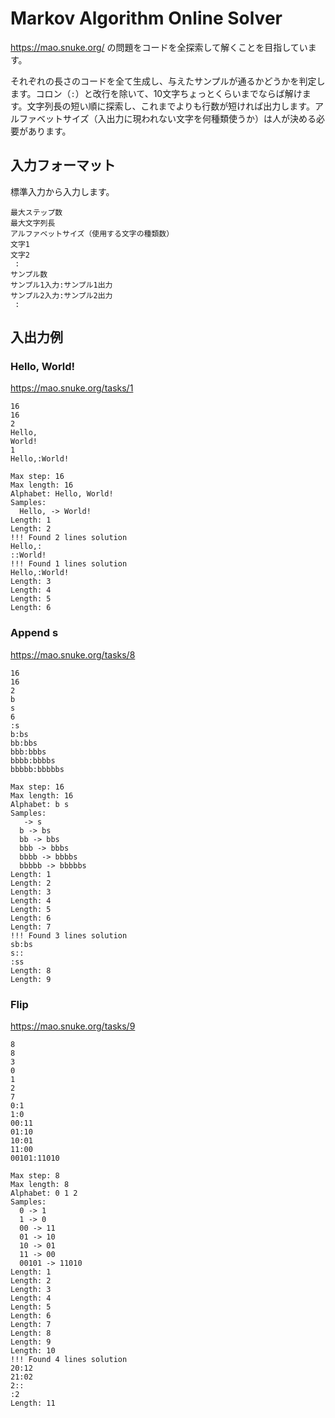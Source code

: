 # Markov Algorithm Online Solver

https://mao.snuke.org/ の問題をコードを全探索して解くことを目指しています。

それぞれの長さのコードを全て生成し、与えたサンプルが通るかどうかを判定します。コロン（`:`）と改行を除いて、10文字ちょっとくらいまでならば解けます。文字列長の短い順に探索し、これまでよりも行数が短ければ出力します。アルファベットサイズ（入出力に現われない文字を何種類使うか）は人が決める必要があります。

## 入力フォーマット

標準入力から入力します。

```
最大ステップ数
最大文字列長
アルファベットサイズ（使用する文字の種類数）
文字1
文字2
 :
サンプル数
サンプル1入力:サンプル1出力
サンプル2入力:サンプル2出力
 :
```

## 入出力例

### Hello, World!

https://mao.snuke.org/tasks/1

```
16
16
2
Hello,
World!
1
Hello,:World!
```

```
Max step: 16
Max length: 16
Alphabet: Hello, World!
Samples:
  Hello, -> World!
Length: 1
Length: 2
!!! Found 2 lines solution
Hello,:
::World!
!!! Found 1 lines solution
Hello,:World!
Length: 3
Length: 4
Length: 5
Length: 6
```

### Append s

https://mao.snuke.org/tasks/8

```
16
16
2
b
s
6
:s
b:bs
bb:bbs
bbb:bbbs
bbbb:bbbbs
bbbbb:bbbbbs
```

```
Max step: 16
Max length: 16
Alphabet: b s
Samples:
   -> s
  b -> bs
  bb -> bbs
  bbb -> bbbs
  bbbb -> bbbbs
  bbbbb -> bbbbbs
Length: 1
Length: 2
Length: 3
Length: 4
Length: 5
Length: 6
Length: 7
!!! Found 3 lines solution
sb:bs
s::
:ss
Length: 8
Length: 9
```

### Flip

https://mao.snuke.org/tasks/9

```
8
8
3
0
1
2
7
0:1
1:0
00:11
01:10
10:01
11:00
00101:11010
```

```
Max step: 8
Max length: 8
Alphabet: 0 1 2
Samples:
  0 -> 1
  1 -> 0
  00 -> 11
  01 -> 10
  10 -> 01
  11 -> 00
  00101 -> 11010
Length: 1
Length: 2
Length: 3
Length: 4
Length: 5
Length: 6
Length: 7
Length: 8
Length: 9
Length: 10
!!! Found 4 lines solution
20:12
21:02
2::
:2
Length: 11
```
